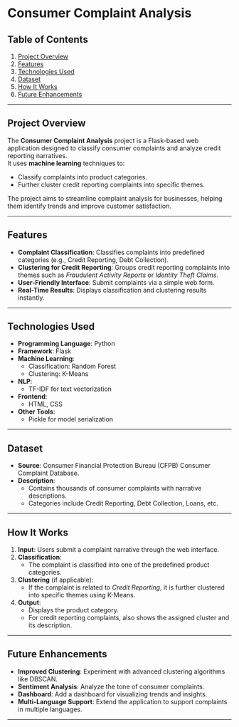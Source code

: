 

# **Consumer Complaint Analysis**

## **Table of Contents**
1. [Project Overview](#project-overview)
2. [Features](#features)
3. [Technologies Used](#technologies-used)
4. [Dataset](#dataset)
5. [How It Works](#how-it-works)
6. [Future Enhancements](#future-enhancements)

---

## **Project Overview**
The **Consumer Complaint Analysis** project is a Flask-based web application designed to classify consumer complaints and analyze credit reporting narratives.  
It uses **machine learning** techniques to:
- Classify complaints into product categories.
- Further cluster credit reporting complaints into specific themes.

The project aims to streamline complaint analysis for businesses, helping them identify trends and improve customer satisfaction.

---

## **Features**
- **Complaint Classification**: Classifies complaints into predefined categories (e.g., Credit Reporting, Debt Collection).
- **Clustering for Credit Reporting**: Groups credit reporting complaints into themes such as *Fraudulent Activity Reports* or *Identity Theft Claims*.
- **User-Friendly Interface**: Submit complaints via a simple web form.
- **Real-Time Results**: Displays classification and clustering results instantly.

---

## **Technologies Used**
- **Programming Language**: Python
- **Framework**: Flask
- **Machine Learning**:
  - Classification: Random Forest
  - Clustering: K-Means
- **NLP**:
  - TF-IDF for text vectorization
- **Frontend**:
  - HTML, CSS
- **Other Tools**:
  - Pickle for model serialization

---

## **Dataset**
- **Source**: Consumer Financial Protection Bureau (CFPB) Consumer Complaint Database.
- **Description**:
  - Contains thousands of consumer complaints with narrative descriptions.
  - Categories include Credit Reporting, Debt Collection, Loans, etc.

---

## **How It Works**
1. **Input**: Users submit a complaint narrative through the web interface.
2. **Classification**:
   - The complaint is classified into one of the predefined product categories.
3. **Clustering** (if applicable):
   - If the complaint is related to *Credit Reporting*, it is further clustered into specific themes using K-Means.
4. **Output**:
   - Displays the product category.
   - For credit reporting complaints, also shows the assigned cluster and its description.

---

## **Future Enhancements**
- **Improved Clustering**: Experiment with advanced clustering algorithms like DBSCAN.
- **Sentiment Analysis**: Analyze the tone of consumer complaints.
- **Dashboard**: Add a dashboard for visualizing trends and insights.
- **Multi-Language Support**: Extend the application to support complaints in multiple languages.

---

